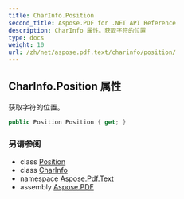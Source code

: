 ```yaml
---
title: CharInfo.Position
second_title: Aspose.PDF for .NET API Reference
description: CharInfo 属性。获取字符的位置
type: docs
weight: 10
url: /zh/net/aspose.pdf.text/charinfo/position/
---
```

## CharInfo.Position 属性

获取字符的位置。

```csharp
public Position Position { get; }
```

### 另请参阅

* class [Position](../../position/)
* class [CharInfo](../)
* namespace [Aspose.Pdf.Text](../../../aspose.pdf.text/)
* assembly [Aspose.PDF](../../../)
